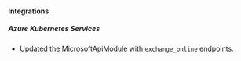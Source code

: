 
#### Integrations

##### Azure Kubernetes Services

- Updated the MicrosoftApiModule with `exchange_online` endpoints.